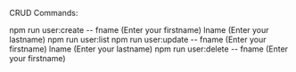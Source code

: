 CRUD Commands:

npm run user:create -- fname (Enter your firstname) lname (Enter your lastname)
npm run user:list
npm run user:update -- fname (Enter your firstname) lname (Enter your lastname)
npm run user:delete -- fname (Enter your firstname)
